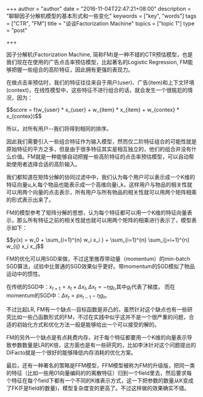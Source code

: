 +++
author = "author"
date = "2016-11-04T22:47:21+08:00"
description = "聊聊因子分解机模型的基本形式和一些变化"
keywords = ["key", "words"]
tags = ["CTR", "FM"]
title = "谈谈Factorization Machine"
topics = ["topic 1"]
type = "post"

+++

因子分解机(Factorization Machine, 简称FM)是一种不错的CTR预估模型，也是我们现在在使用的广告点击率预估模型，比起著名的Logistic Regression, FM能够把握一些组合的高阶特征，因此拥有更强的表现力。

在做点击率预估时，我们的特征往往来自于用户(user)、广告(item)和上下文环境(context)，在线性模型中，这些特征不进行组合的话，就会发生一个很尴尬的情况，因为：

<div>$$score = f(w_{user} * x_{user} + w_{item} * x_{item} + w_{contex} * x_{contex})$$</div>

所以，对所有用户--我们将得到相同的排序。

因此我们需要引入一些组合特征作为输入模型，然而仅二阶特征组合的可能性就是原始特征的平方之多，但是由于很多特征其实是相互独立的，他们的组合并没有什么价值。FM就是一种能够自动把握一些高阶特征的点击率预估模型，可以自动帮助使用者选择合适的高阶输入。

我们都知道在矩阵分解的协同过滤中中，我们认为每个用户可以表示成一个K维的特征向量u_k,每个物品也能表示成一个高维向量i_k，这样用户与物品的相关性就可以用两个向量的点击表示，所有用户与所有物品的相关性就可以用两个矩阵相乘的形式表示出来了。

FM的模型参考了矩阵分解的思想，认为每个特征都可以用一个K维的特征向量表示，那么所有特征之前的相关性就也就可以用两个矩阵的相乘进行表示了，模型表示如下：

$$y(x) = w_0 + \sum_{i=1}^{n} w_i x_i } + \sum_{i=1}^{n} \sum_{j=i+1}^{n} w_{ij} x_i x_j$$

FM的优化可以用SGD来做，不过这里推荐带动量（momentum）的min-batch SGD算法，试验中比普通的SGD效果似乎更好。带momentum的SGD模拟了物品运动中的惯性。

在传统的SGD中：$x_{t+1}=x_{t}+Δx_{t},Δx_{t}=-ŋg_{t}$,其中$g_{t}$代表了梯度。
而在momentum的SGD中：$Δx_{t}=px_{t-1}-ŋg_{t}$。

不过比起LR, FM有一个缺点--目标函数是非凸的，虽然针对这个缺点也有一些研究比如一些凸函数形式的FM，不过在实践中似乎这并不是一个很严重的问题，合适的初始化方式和优化方法一般是能够给出一个可以接受的解的。

FM的另外一个缺点是有点耗费内存，对于每个特征都要用一个K维的向量表示导致参数数量是LR的K倍，这方面也是有一些研究的，比如李沐针对这个问题提出的DiFacto就是一个很好的能够降低内存消耗的优化方案。

最后，还有一种著名的策略是FFM模型，FFM模型被称为FM的升级版，把同一类的特征（比如一些用01向量编码的的离散特征）归到一个field里去，然后要求每个特征在每个field下都有一个不同的K维表示方式，这一下把参数的数量从K变成了FK(F是field的数量)，模型复杂度变的更高了。不过这样做的效果确实不错。
